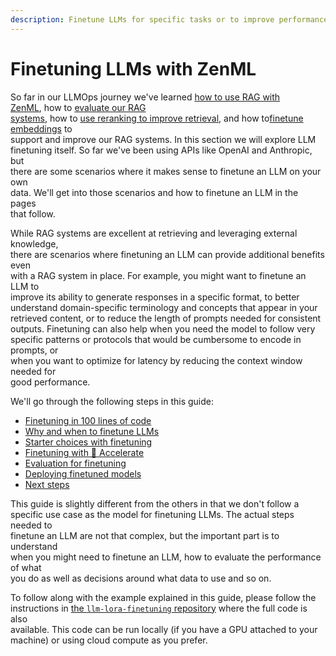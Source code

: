 ```yaml
---
description: Finetune LLMs for specific tasks or to improve performance and cost.
---
```


# Finetuning LLMs with ZenML

So far in our LLMOps journey we've learned [how to use RAG with\
ZenML](../rag-with-zenml/), how to [evaluate our RAG\
systems](../evaluation/), how to [use reranking to improve retrieval](../reranking/), and how to[finetune embeddings](../finetuning-embeddings/) to\
support and improve our RAG systems. In this section we will explore LLM\
finetuning itself. So far we've been using APIs like OpenAI and Anthropic, but\
there are some scenarios where it makes sense to finetune an LLM on your own\
data. We'll get into those scenarios and how to finetune an LLM in the pages\
that follow.

While RAG systems are excellent at retrieving and leveraging external knowledge,\
there are scenarios where finetuning an LLM can provide additional benefits even\
with a RAG system in place. For example, you might want to finetune an LLM to\
improve its ability to generate responses in a specific format, to better\
understand domain-specific terminology and concepts that appear in your\
retrieved content, or to reduce the length of prompts needed for consistent\
outputs. Finetuning can also help when you need the model to follow very\
specific patterns or protocols that would be cumbersome to encode in prompts, or\
when you want to optimize for latency by reducing the context window needed for\
good performance.

We'll go through the following steps in this guide:

* [Finetuning in 100 lines of code](finetuning-100-loc.md)
* [Why and when to finetune LLMs](why-and-when-to-finetune-llms.md)
* [Starter choices with finetuning](starter-choices-for-finetuning-llms.md)
* [Finetuning with 🤗 Accelerate](finetuning-with-accelerate.md)
* [Evaluation for finetuning](evaluation-for-finetuning.md)
* [Deploying finetuned models](deploying-finetuned-models.md)
* [Next steps](next-steps.md)

This guide is slightly different from the others in that we don't follow a\
specific use case as the model for finetuning LLMs. The actual steps needed to\
finetune an LLM are not that complex, but the important part is to understand\
when you might need to finetune an LLM, how to evaluate the performance of what\
you do as well as decisions around what data to use and so on.

To follow along with the example explained in this guide, please follow the\
instructions in [the `llm-lora-finetuning` repository](https://github.com/zenml-io/zenml-projects/tree/main/llm-lora-finetuning) where the full code is also\
available. This code can be run locally (if you have a GPU attached to your\
machine) or using cloud compute as you prefer.
